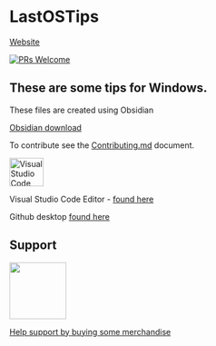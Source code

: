 # LastOSTips


[Website ](http://www.lastos.org)


[![PRs Welcome](https://img.shields.io/badge/PRs-welcome-brightgreen.svg?style=flat-square)](https://makeapullrequest.com)


## These are some tips for Windows.


These files are created using Obsidian

[Obsidian download ](https://obsidian.md/download)

To contribute see the [Contributing.md](https://github.com/pacav69/LastOSTipsPC/blob/main/Contributing.md) document.


<img src="https://visualstudio.microsoft.com/wp-content/uploads/2019/09/vs-code-responsive-01-1.png" alt="Visual Studio Code logo" style="height: 50px; width:60px;"/>

Visual Studio Code Editor - [found here](https://visualstudio.microsoft.com/)


Github desktop [found here](https://www.githubdesktop.com/download/)

## Support

<img src="https://vangogh.teespring.com/v3/image/SugZ-DRGZXUTuSzfrFtaOU3TAUQ/800/800.jpg" width="100px"  height="100px">

[Help support by buying some merchandise](https://cavtronics-3.creator-spring.com/)
